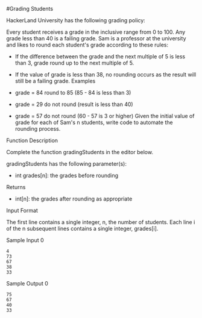 #Grading Students

HackerLand University has the following grading policy:

Every student receives a grade in the inclusive range from 0 to 100.
Any grade less than 40 is a failing grade.
Sam is a professor at the university and likes to round each student's grade according to these rules:

* If the difference between the grade and the next multiple of 5 is less than 3, grade round  up to the next multiple of 5.
* If the value of grade is less than 38, no rounding occurs as the result will still be a failing grade.
Examples

* grade = 84 round to 85 (85 - 84 is less than 3)
* grade = 29 do not round (result is less than 40)
* grade = 57 do not round (60 - 57 is 3 or higher)
Given the initial value of grade for each of Sam's n students, write code to automate the rounding process.

Function Description

Complete the function gradingStudents in the editor below.

gradingStudents has the following parameter(s):

* int grades[n]: the grades before rounding

Returns

* int[n]: the grades after rounding as appropriate

Input Format

The first line contains a single integer, n, the number of students.
Each line i of the n subsequent lines contains a single integer, grades[i].

Sample Input 0
```text
4
73
67
38
33
```
Sample Output 0

```text
75
67
40
33
```
